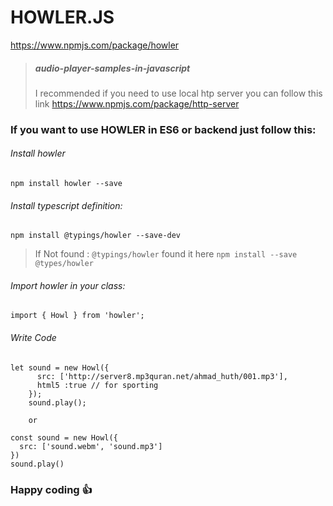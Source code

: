 # HOWLER.JS
https://www.npmjs.com/package/howler



> ##### audio-player-samples-in-javascript
> I recommended if you need to use local htp server you can follow this link
https://www.npmjs.com/package/http-server





### If you want to use HOWLER in  ES6 or backend just follow this:
###### Install howler
```
npm install howler --save
```
###### Install typescript definition:
```
npm install @typings/howler --save-dev
```
> If Not found : ``` @typings/howler ```
found it here ```npm install --save @types/howler```

###### Import howler in your class:

```import { Howl } from 'howler';```

###### Write Code
```
let sound = new Howl({
      src: ['http://server8.mp3quran.net/ahmad_huth/001.mp3'],
      html5 :true // for sporting
    });
    sound.play();
    
    or
    
const sound = new Howl({
  src: ['sound.webm', 'sound.mp3']
})
sound.play() 
```

### Happy coding  :+1:
